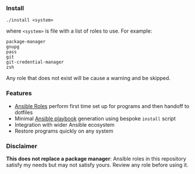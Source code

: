 ### Install

```
./install <system>
```

where `<system>` is file with a list of roles to use. For example:

```
package-manager
gnupg
pass
git
git-credential-manager
zsh
```

Any role that does not exist will be cause a warning and be skipped.

### Features

- [Ansible Roles] perform first time set up for programs and then handoff to dotfiles
- Minimal [Ansible playbook] generation using bespoke `install` script
- Integration with wider Ansible ecosystem
- Restore programs quickly on any system

### Disclaimer

**This does not replace a package manager**: Ansible roles in this repository
satisfy my needs but may not satisfy yours. Review any role before using it.

[Ansible Roles]: https://github.com/ansible/ansible-documentation/blob/HEAD/docs/docsite/rst/playbook_guide/playbooks_reuse_roles.rst
[Ansible playbook]: https://github.com/ansible/ansible-documentation/blob/HEAD/docs/docsite/rst/playbook_guide/playbooks_intro.rst
